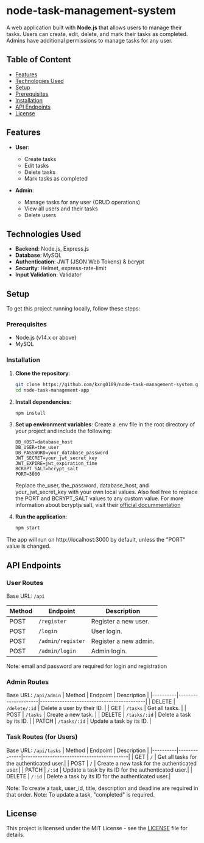 # node-task-management-system

A web application built with **Node.js** that allows users to manage their tasks. Users can create, edit, delete, and mark their tasks as completed. Admins have additional permissions to manage tasks for any user.

## Table of Content
- <a href="#features">Features</a>
- <a href="#technologies-used">Technologies Used</a>
- <a href="#setup">Setup</a>
- <a href="#prerequisites">Prerequisites</a>
- <a href="#installation">Installation</a>
- <a href="#api-endpoints">API Endpoints</a>
- <a href="#license">License</a>


## Features

- **User**:
  - Create tasks
  - Edit tasks
  - Delete tasks
  - Mark tasks as completed
  
- **Admin**:
  - Manage tasks for any user (CRUD operations)
  - View all users and their tasks
  - Delete users

## Technologies Used

- **Backend**: Node.js, Express.js
- **Database**: MySQL
- **Authentication**: JWT (JSON Web Tokens) & bcrypt
- **Security**: Helmet, express-rate-limit
- **Input Validation**: Validator

## Setup

To get this project running locally, follow these steps:

### Prerequisites

- Node.js (v14.x or above)
- MySQL

### Installation

1. **Clone the repository**:
   ```bash
   git clone https://github.com/kxng0109/node-task-management-system.git
   cd node-task-management-app
   ```
2. **Install dependencies**:
	```bash
	npm install
	```

3. **Set up environment variables**:
	Create a .env file in the root directory of your project and include the following:

	```plaintext
	DB_HOST=database_host
	DB_USER=the_user
	DB_PASSWORD=your_database_password
	JWT_SECRET=your_jwt_secret_key
	JWT_EXPIRE=jwt_expiration_time
	BCRYPT_SALT=bcrypt_salt
	PORT=3000
	```
	Replace the_user, the_password, database_host, and your_jwt_secret_key with your own local values. Also feel free to replace the PORT and BCRYPT_SALT values to any custom value.
	For more information about bcryptjs salt, visit their <a href="https://www.npmjs.com/package/bcryptjs">official docummentation</a>

4. **Run the application**:

	```bash
	npm start
	```
The app will run on http://localhost:3000 by default, unless the "PORT" value is changed.

## API Endpoints
### User Routes
Base URL: ```/api```

| Method   | Endpoint          | Description                          |
|----------|-------------------|--------------------------------------|
| POST     | `/register`       | Register a new user.                |
| POST     | `/login`          | User login.                         |
| POST     | `/admin/register` | Register a new admin.               |
| POST     | `/admin/login`    | Admin login.                        |

Note: email and password are required for login and registration

### Admin Routes
Base URL: ```/api/admin```
| Method   | Endpoint            | Description                               |
|----------|---------------------|-------------------------------------------|
| DELETE   | `/delete/:id`       | Delete a user by their ID.               |
| GET      | `/tasks`            | Get all tasks.                           |
| POST     | `/tasks`            | Create a new task.                       |
| DELETE   | `/tasks/:id`        | Delete a task by its ID.                 |
| PATCH    | `/tasks/:id`        | Update a task by its ID.                 |

### Task Routes (for Users)
Base URL: ```/api/tasks```
| Method   | Endpoint     | Description                               |
|----------|--------------|-------------------------------------------|
| GET      | `/`          | Get all tasks for the authenticated user.|
| POST     | `/`          | Create a new task for the authenticated user.|
| PATCH    | `/:id`       | Update a task by its ID for the authenticated user.|
| DELETE   | `/:id`       | Delete a task by its ID for the authenticated user.|

Note: To create a task, user_id, title, description and deadline are required in that order.
Note: To update a task, "completed" is required.

## License

This project is licensed under the MIT License - see the <a href="/LICENSE">LICENSE</a> file for details.
